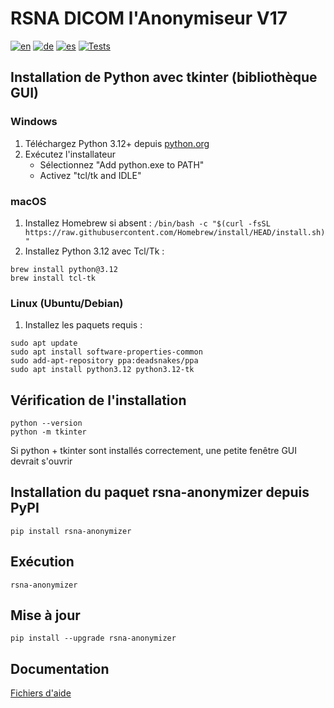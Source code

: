 # RSNA DICOM l'Anonymiseur V17
[![en](https://img.shields.io/badge/lang-en-blue.svg)](readme.md)
[![de](https://img.shields.io/badge/lang-de-blue.svg)](readme.de.md)
[![es](https://img.shields.io/badge/lang-es-blue.svg)](readme.es.md)
[![Tests](https://github.com/RSNA/anonymizer/actions/workflows/tests.yaml/badge.svg)](https://github.com/RSNA/anonymizer/actions/workflows/tests.yaml)
## Installation de Python avec tkinter (bibliothèque GUI)
### Windows
1. Téléchargez Python 3.12+ depuis [python.org](https://www.python.org/downloads/)
2. Exécutez l'installateur
    - Sélectionnez "Add python.exe to PATH"
    - Activez "tcl/tk and IDLE"
### macOS
1. Installez Homebrew si absent : `/bin/bash -c "$(curl -fsSL https://raw.githubusercontent.com/Homebrew/install/HEAD/install.sh)"`
2. Installez Python 3.12 avec Tcl/Tk :
```
brew install python@3.12
brew install tcl-tk
```
### Linux (Ubuntu/Debian)
1. Installez les paquets requis :
```
sudo apt update
sudo apt install software-properties-common
sudo add-apt-repository ppa:deadsnakes/ppa
sudo apt install python3.12 python3.12-tk
```
## Vérification de l'installation
```
python --version
python -m tkinter
```
Si python + tkinter sont installés correctement, une petite fenêtre GUI devrait s'ouvrir
## Installation du paquet rsna-anonymizer depuis PyPI
`pip install rsna-anonymizer`
## Exécution
`rsna-anonymizer`
## Mise à jour
`pip install --upgrade rsna-anonymizer`
## Documentation
[Fichiers d'aide](https://mdevans.github.io/anonymizer/index.html)

